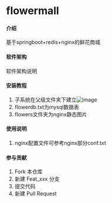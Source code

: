 # flowermall

#### 介绍
基于springboot+redis+nginx的鲜花商城

#### 软件架构
软件架构说明


#### 安装教程

1. 子系统在父级文件夹下建立![image](Y:\高级软件实作\源码\flowermall\flowermall\image.png)
2. flowerdb.txt为mysql数据表
3. flowers文件夹为nginx静态图片

#### 使用说明

1. nginx配置文件可参考nginx部分conf.txt

   

#### 参与贡献

1.  Fork 本仓库
2.  新建 Feat_xxx 分支
3.  提交代码
4.  新建 Pull Request
